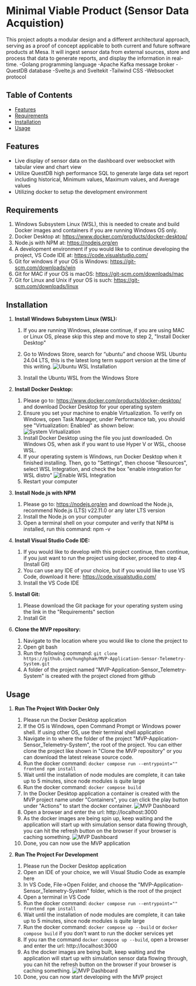 # Minimal Viable Product (Sensor Data Acquistion)

This project adopts a modular design and a different architectural approach, serving as a proof of concept applicable to both current and future software products at Mesa. It will ingest sensor data from external sources, store and process that data to generate reports, and display the information in real-time.
    -Golang programming language
    -Apache Kafka message broker
    -QuestDB database
    -Svelte.js and Sveltekit
    -Tailwind CSS 
    -Websocket protocol


## Table of Contents

- [Features](#features)
- [Requirements](#requirements)
- [Installation](#installation)
- [Usage](#usage)


## Features

- Live display of sensor data on the dashboard over websocket with tabular view and chart view
- Utilize QuestDB high performance SQL to generate large data set report including historical, Minimum values, Maximum values, and Average values
- Utilizing docker to setup the development environment 


## Requirements

1. Windows Subsystem Linux (WSL), this is needed to create and build Docker images and containers if you are running Windows OS only.
2. Docker Desktop at: https://www.docker.com/products/docker-desktop/
3. Node.js with NPM at: https://nodejs.org/en
4. A development environment if you would like to continue developing the project, VS Code IDE at: https://code.visualstudio.com/
5. Git for windows if your OS is Windows: https://git-scm.com/downloads/win
6. Git for MAC if your OS is macOS: https://git-scm.com/downloads/mac
7. Git for Linux and Unix if your OS is such: https://git-scm.com/downloads/linux


## Installation

1. **Install Windows Subsystem Linux (WSL):**
    1. If you are running Windows, please continue, if you are using MAC or Linux OS, please skip this step and move to step 2, "Install Docker Desktop"
    2.	Go to Windows Store, search for “ubuntu” and choose WSL Ubuntu 24.04 LTS, this is the latest long term support version at the time of this writing.
        ![Ubuntu WSL Installation](image-1.png)

    3.	Install the Ubuntu WSL from the Windows Store

2. **Install Docker Desktop:**
    1. Please go to: https://www.docker.com/products/docker-desktop/ and download Docker Desktop for your operating system
    2. Ensure you set your machine to enable Virtualization.  To verify on Windows, open Task Manager, under Performance tab, you should see "Virtualization: Enabled" as shown below:
       ![System Virtualization](image-2.png)
    3. Install Docker Desktop using the file you just downloaded.  On Windows OS, when ask if you want to use Hyper V or WSL, choose WSL.
    4. If your operating system is Windows, run Docker Desktop when it finished installing. Then, go to "Settings", then choose "Resources", select WSL Integration, and check the box "enable integration for WSL distro"
       ![Enable WSL Integration](image-3.png)
    5. Restart your computer

3. **Install Node.js with NPM**
    1. Please go to: https://nodejs.org/en and download the Node.js, recommend Node.js (LTS) v22.11.0 or any later LTS version
    2. Install the Node.js on your computer
    3. Open a terminal shell on your computer and verify that NPM is installed, run this command: npm -v

4. **Install Visual Studio Code IDE:**
    1. If you would like to develop with this project continue, then continue, if you just want to run the project using docker, proceed to step 4 (Install Git)
    2. You can use any IDE of your choice, but if you would like to use VS Code, download it here: https://code.visualstudio.com/
    3. Install the VS Code IDE

5. **Install Git:**
    1. Please download the Git package for your operating system using the link in the "Requirements" section
    2. Install Git

6. **Clone the MVP repository:**
    1. Navigate to the location where you would like to clone the project to
    2. Open git bash
    3. Run the following command: `git clone https://github.com/hunghpham/MVP-Application-Sensor-Telemetry-System.git`
    4. A folder of the project named "MVP-Application-Sensor_Telemetry-System" is created with the project cloned from github


## Usage

1. **Run The Project With Docker Only**
    1. Please run the Docker Desktop application
    2. If the OS is Windows, open Command Prompt or Windows power shell. If using other OS, use their terminal shell application
    3. Navigate in to where the folder of the project "MVP-Application-Sensor_Telemetry-System", the root of the project.  You can either clone the project like shown in "Clone the MVP repository" or you can download the latest release source code.
    4. Run the docker command: `docker compose run --entrypoint="" frontend npm install`
    5. Wait until the installation of node modules are complete, it can take up to 5 minutes, since node modules is quite large
    6. Run the docker command: `docker compose build`
    8. In the Docker Desktop application a container is created with the MVP project name under "Containers", you can click the play button under "Actions" to start the docker container.
       ![MVP Dashboard](image-6.png)     
    9. Open a browser and enter the url: http://localhost:3000
    10. As the docker images are being spin up, keep waiting and the application will start up with simulation sensor data flowing through, you can hit the refresh button on the browser if your browser is caching something. 
       ![MVP Dashboard](image-5.png) 
    11. Done, you can now use the MVP application

2. **Run The Project For Development**
    1. Please run the Docker Desktop application
    2. Open an IDE of your choice, we will Visual Studio Code as example here
    3. In VS Code, File->Open Folder, and choose the "MVP-Application-Sensor_Telemetry-System" folder, which is the root of the project
    4. Open a terminal in VS Code
    5. Run the docker command: `docker compose run --entrypoint="" frontend npm install`
    6. Wait until the installation of node modules are complete, it can take up to 5 minutes, since node modules is quite large
    7. Run the docker command: `docker compose up --build` or `docker compose build` if you don't want to run the docker services yet
    8. If you ran the command `docker compose up --build`, open a browser and enter the url: http://localhost:3000
    9. As the docker images are being built, keep waiting and the application will start up with simulation sensor data flowing through, you can hit the refresh button on the browser if your browser is caching something.
       ![MVP Dashboard](image-5.png) 
    10. Done, you can now start developing with the MVP project

    

